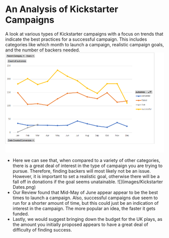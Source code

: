 # An Analysis of Kickstarter Campaigns
A look at various types of Kickstarter campaigns with a focus on trends that indicate the best practices for a successful campaign. This includes categories like which month to launch a campaign, realistic campaign goals, and the number of backers needed. 
![](https://github.com/Stkaran/Kickstarter-analysis/blob/main/Kickstarter%20Dates.png)
* Here we can see that, when compared to a variety of other categories, there is a great deal of interest in the type of campaign you are trying to pursue. Therefore, finding backers will most likely not be an issue. However, it is important to set a realistic goal, otherwise there will be a fall off in donations if the goal seems unatainable.
![](images/Kickstarter Dates.png)
* Our Review found that Mid-May of June appear appear to be the best times to launch a campaign. Also, successful campaigns due seem to run for a shorter amount of time, but this could just be an indication of interest in the campaign. The more popular an idea, the faster it gets funded.
* Lastly, we would suggest bringing down the budget for the UK plays, as the amount you initially proposed appears to have a great deal of difficulty of finding success.
